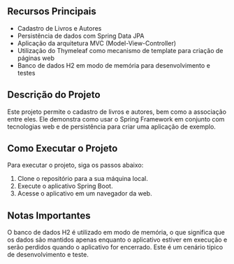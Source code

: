 <h2>Recursos Principais</h2>
<ul>
    <li>Cadastro de Livros e Autores</li>
    <li>Persistência de dados com Spring Data JPA</li>
    <li>Aplicação da arquitetura MVC (Model-View-Controller)</li>
    <li>Utilização do Thymeleaf como mecanismo de template para criação de páginas web</li>
    <li>Banco de dados H2 em modo de memória para desenvolvimento e testes</li>
</ul>

<h2>Descrição do Projeto</h2>
<p>Este projeto permite o cadastro de livros e autores, bem como a associação entre eles. Ele demonstra como usar o Spring Framework em conjunto com tecnologias web e de persistência para criar uma aplicação de exemplo.</p>

<h2>Como Executar o Projeto</h2>
<p>Para executar o projeto, siga os passos abaixo:</p>
<ol>
    <li>Clone o repositório para a sua máquina local.</li>
    <li>Execute o aplicativo Spring Boot.</li>
    <li>Acesse o aplicativo em um navegador da web.</li>
</ol>

<h2>Notas Importantes</h2>
<p>O banco de dados H2 é utilizado em modo de memória, o que significa que os dados são mantidos apenas enquanto o aplicativo estiver em execução e serão perdidos quando o aplicativo for encerrado. Este é um cenário típico de desenvolvimento e teste.
